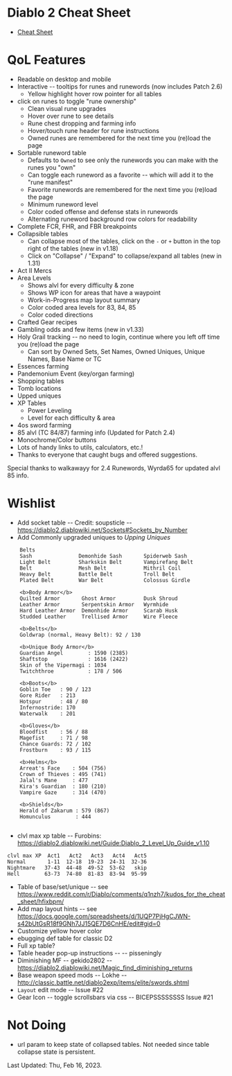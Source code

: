 # Diablo 2 Cheat Sheet

* [Cheat Sheet](https://htmlpreview.github.io/?https://github.com/Michaelangel007/d2_cheat_sheet/blob/master/index.html)

# QoL Features

 * Readable on desktop and mobile
 * Interactive -- tooltips for runes and runewords (now includes Patch 2.6)
   * Yellow highlight hover row pointer for all tables
 * click on runes to toggle "rune ownership"
   * Clean visual rune upgrades
   * Hover over rune to see details
   * Rune chest dropping and farming info
   * Hover/touch rune header for rune instructions
   * Owned runes are remembered for the next time you (re)load the page
 * Sortable runeword table
   * Defaults to `Owned` to see only the runewords you can make with the runes you "own"
   * Can toggle each runeword as a favorite -- which will add it to the "rune manifest"
   * Favorite runewords are remembered for the next time you (re)load the page
   * Minimum runeword level
   * Color coded offense and defense stats in runewords
   * Alternating runeword background row colors for readability
 * Complete FCR, FHR, and FBR breakpoints
 * Collapsible tables
    * Can collapse most of the tables, click on the `-` or `+` button in the top right of the tables (new in v1.18)
    * Click on "Collapse" / "Expand" to collapse/expand all tables (new in 1.31)
 * Act II Mercs
 * Area Levels
   * Shows alvl for every difficulty & zone
   * Shows WP icon for areas that have a waypoint
   * Work-in-Progress map layout summary
   * Color coded area levels for 83, 84, 85
   * Color coded directions
 * Crafted Gear recipes
 * Gambling odds and few items (new in v1.33)
 * Holy Grail tracking -- no need to login, continue where you left off time you (re)load the page
   * Can sort by Owned Sets, Set Names, Owned Uniques, Unique Names, Base Name or TC
 * Essences farming
 * Pandemonium Event (key/organ farming)
 * Shopping tables
 * Tomb locations
 * Upped uniques
 * XP Tables
    * Power Leveling
    * Level for each difficulty & area
 * 4os sword farming
 * 85 alvl (TC 84/87) farming info  (Updated for Patch 2.4)
 * Monochrome/Color buttons
 * Lots of handy links to utils, calculators, etc.!
 * Thanks to everyone that caught bugs and offered suggestions.


Special thanks to walkawayy for 2.4 Runewords, Wyrda65 for updated alvl 85 info.

# Wishlist

 * Add socket table -- Credit: soupsticle  -- https://diablo2.diablowiki.net/Sockets#Sockets_by_Number
 * Add Commonly upgraded uniques to _Upping Uniques_

```
    Belts
    Sash               Demonhide Sash       Spiderweb Sash
    Light Belt         Sharkskin Belt       Vampirefang Belt
    Belt               Mesh Belt            Mithril Coil
    Heavy Belt         Battle Belt          Troll Belt
    Plated Belt        War Belt             Colossus Girdle

    <b>Body Armor</b>
    Quilted Armor       Ghost Armor         Dusk Shroud
    Leather Armor       Serpentskin Armor   Wyrmhide
    Hard Leather Armor  Demonhide Armor     Scarab Husk
    Studded Leather     Trellised Armor     Wire Fleece

    <b>Belts</b>
    Goldwrap (normal, Heavy Belt): 92 / 130

    <b>Unique Body Armor</b>
    Guardian Angel        : 1590 (2385)
    Shaftstop             : 1616 (2422)
    Skin of the Vipermagi : 1034
    Twitchthroe           : 178 / 506

    <b>Boots</b>
    Goblin Toe   : 90 / 123
    Gore Rider   : 213
    Hotspur      : 48 / 80
    Infernostride: 170
    Waterwalk    : 201

    <b>Gloves</b>
    Bloodfist    : 56 / 88
    Magefist     : 71 / 98
    Chance Guards: 72 / 102
    Frostburn    : 93 / 115

    <b>Helms</b>
    Arreat's Face    : 504 (756)
    Crown of Thieves : 495 (741)
    Jalal's Mane     : 477
    Kira's Guardian  : 180 (210)
    Vampire Gaze     : 314 (470)

    <b>Shields</b>
    Herald of Zakarum : 579 (867)
    Homunculus        : 444


```

 * clvl max xp table -- Furobins: https://diablo2.diablowiki.net/Guide:Diablo_2_Level_Up_Guide_v1.10
```
clvl max XP  Act1   Act2   Act3   Act4   Act5
Normal       1-11  12-18  19-23  24-31  32-36
Nightmare   37-43  44-48  49-52  53-62   skip
Hell        63-73  74-80  81-83  83-94  95-99
```

 * Table of base/set/unique -- see https://www.reddit.com/r/Diablo/comments/q1nzh7/kudos_for_the_cheat_sheet/hfixbpm/
 * Add map layout hints -- see https://docs.google.com/spreadsheets/d/1UQP7PjHgCJWN-s42bUtGsR18f9GNh7JJ15QE7D6CnHE/edit#gid=0
 * Customize yellow hover color
 * ebugging def table for classic D2
 * Full xp table?
 * Table header pop-up instructions --  -- pisseningly
 * Diminishing MF -- gekido2802 -- https://diablo2.diablowiki.net/Magic_find_diminishing_returns
 * Base weapon speed mods -- Lokhe -- http://classic.battle.net/diablo2exp/items/elite/swords.shtml
 * `Layout` edit mode -- Issue #22
 * Gear Icon -- toggle scrollsbars via css -- BICEPSSSSSSSS Issue #21

# Not Doing

 * url param to keep state of collapsed tables.  Not needed since table collapse state is persistent.


Last Updated: Thu, Feb 16, 2023.
